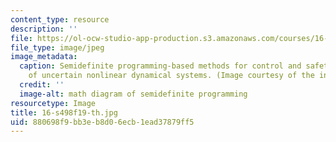 ```yaml
---
content_type: resource
description: ''
file: https://ol-ocw-studio-app-production.s3.amazonaws.com/courses/16-s498-risk-aware-and-robust-nonlinear-planning-fall-2019/880698f9bb3eb8d06ecb1ead37879ff5_16-s498f19-th.jpg
file_type: image/jpeg
image_metadata:
  caption: Semidefinite programming-based methods for control and safety verification
    of uncertain nonlinear dynamical systems. (Image courtesy of the instructor.)
  credit: ''
  image-alt: math diagram of semidefinite programming
resourcetype: Image
title: 16-s498f19-th.jpg
uid: 880698f9-bb3e-b8d0-6ecb-1ead37879ff5
---
```

